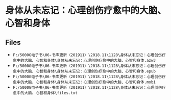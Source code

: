 # 身体从未忘记：心理创伤疗愈中的大脑、心智和身体

## Files

- `F:/5000G电子书\06-书库更新（201911）\2018.11\1128\身体从未忘记：心理创伤疗愈中的大脑、心智和身体\身体从未忘记：心理创伤疗愈中的大脑、心智和身体.azw3`
- `F:/5000G电子书\06-书库更新（201911）\2018.11\1128\身体从未忘记：心理创伤疗愈中的大脑、心智和身体\身体从未忘记：心理创伤疗愈中的大脑、心智和身体.epub`
- `F:/5000G电子书\06-书库更新（201911）\2018.11\1128\身体从未忘记：心理创伤疗愈中的大脑、心智和身体\身体从未忘记：心理创伤疗愈中的大脑、心智和身体.mobi`
- `F:/5000G电子书\06-书库更新（201911）\2018.11\1128\身体从未忘记：心理创伤疗愈中的大脑、心智和身体\files.txt`
